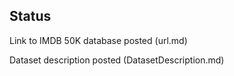 ## Status

Link to IMDB 50K database posted (url.md)

Dataset description posted (DatasetDescription.md)


